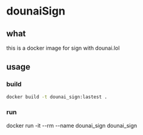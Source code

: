 # dounaiSign

## what

this is a docker image for sign with dounai.lol

## usage

### build

```zsh
docker build -t dounai_sign:lastest .
```

### run

docker run -it --rm --name dounai_sign dounai_sign
